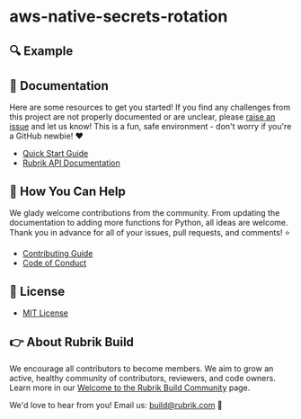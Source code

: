 # aws-native-secrets-rotation

## :mag: Example

## :blue_book: Documentation

Here are some resources to get you started! If you find any challenges from this project are not properly documented or are unclear, please [raise an issue](https://github.com/rubrikinc/aws-native-secrets-rotation/issues/new/choose) and let us know! This is a fun, safe environment - don't worry if you're a GitHub newbie! :heart:

* [Quick Start Guide](docs/quick-start.md)
* [Rubrik API Documentation](https://github.com/rubrikinc/api-documentation)

## :muscle: How You Can Help

We glady welcome contributions from the community. From updating the documentation to adding more functions for Python, all ideas are welcome. Thank you in advance for all of your issues, pull requests, and comments! :star:

* [Contributing Guide](CONTRIBUTING.md)
* [Code of Conduct](CODE_OF_CONDUCT.md)

## :pushpin: License

* [MIT License](LICENSE)

## :point_right: About Rubrik Build

We encourage all contributors to become members. We aim to grow an active, healthy community of contributors, reviewers, and code owners. Learn more in our [Welcome to the Rubrik Build Community](https://github.com/rubrikinc/welcome-to-rubrik-build) page.

We'd  love to hear from you! Email us: build@rubrik.com :love_letter:
